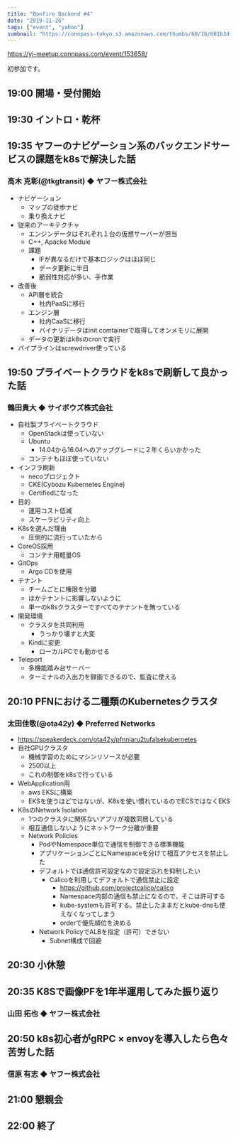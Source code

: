 ```yaml
---
title: "Bonfire Backend #4"
date: "2019-11-26"
tags: ["event", "yahoo"]
sumbnail: "https://connpass-tokyo.s3.amazonaws.com/thumbs/60/1b/601b3df098ca1a61f2e0f9a8caa1ac74.png"
---
```


https://yj-meetup.connpass.com/event/153658/

初参加です。


## 19:00	開場・受付開始	

## 19:30	イントロ・乾杯	


## 19:35	ヤフーのナビゲーション系のバックエンドサービスの課題をk8sで解決した話
### 高木 克彰(@tkgtransit) ◆ ヤフー株式会社
* ナビゲーション
  - マップの徒歩ナビ
  - 乗り換えナビ
* 従来のアーキテクチャ
  - エンジンデータはそれぞれ１台の仮想サーバーが担当
  - C++, Apacke Module
  - 課題
    - IFが異なるだけで基本ロジックはほぼ同じ
    - データ更新に半日
    - 脆弱性対応が多い、手作業
* 改善後
  - API層を統合
    - 社内PaaSに移行
  - エンジン層
    - 社内CaaSに移行
    - バイナリデータはinit comtainerで取得してオンメモリに展開
  - データの更新はk8sのcronで実行
* パイプラインはscrewdriver使っている

## 19:50	プライベートクラウドをk8sで刷新して良かった話
### 鶴田貴大 ◆ サイボウズ株式会社
* 自社製プライベートクラウド
  - OpenStackは使っていない
  - Ubuntu
    - 14.04から16.04へのアップグレードに２年くらいかかった
  - コンテナもほぼ使っていない
* インフラ刷新
  - necoプロジェクト
  - CKE(Cybozu Kubernetes Engine)
  - Certifiedになった
* 目的
  - 運用コスト低減
  - スケーラビリティ向上
* K8sを選んだ理由
  - 圧倒的に流行っていたから
* CoreOS採用
  - コンテナ用軽量OS
* GitOps
  - Argo CDを使用
* テナント
  - チームごとに権限を分離
  - ほかテナントに影響しないように
  - 単一のk8sクラスターですべてのテナントを賄っている
* 開発環境
  - クラスタを共同利用
    - うっかり壊すと大変
  - Kindに変更
    - ローカルPCでも動かせる
* Teleport
  - 多機能踏み台サーバー
  - ターミナルの入出力を録画できるので、監査に使える

## 20:10	PFNにおける二種類のKubernetesクラスタ
### 太田佳敬(@ota42y) ◆ Preferred Networks
* https://speakerdeck.com/ota42y/pfnniaru2tufalsekubernetes
* 自社GPUクラスタ
  - 機械学習のためにマシンリソースが必要
  - 2500以上
  - これの制御をk8sで行っている
* WebApplication用
  - aws EKSに構築
  - EKSを使うほどではないが、K8sを使い慣れているのでECSではなくEKS
* K8sのNetwork Isolation
  - 1つのクラスタに関係ないアプリが複数同居している
  - 相互通信しないようにネットワーク分離が重要
  - Network Policies
    - PodやNamespace単位で通信を制御できる標準機能
    - アプリケーションごとにNamespaceを分けて相互アクセスを禁止した
    - デフォルトでは通信許可設定なので設定忘れを抑制したい
      - Calicoを利用してデフォルトで通信禁止に設定
        - https://github.com/projectcalico/calico
        - Namespace内部の通信も禁止になるので、そこは許可する
        - kube-systemも許可する。禁止したままだとkube-dnsも使えなくなってしまう
        - orderで優先順位を決める
    - Network PolicyでALBを指定（許可）できない
      - Subnet構成で回避

## 20:30	小休憩	


## 20:35	K8Sで画像PFを1年半運用してみた振り返り
### 山田 拓也 ◆ ヤフー株式会社


## 20:50	k8s初心者がgRPC × envoyを導入したら色々苦労した話
### 信原 有志 ◆ ヤフー株式会社


## 21:00	懇親会

## 22:00	終了	

